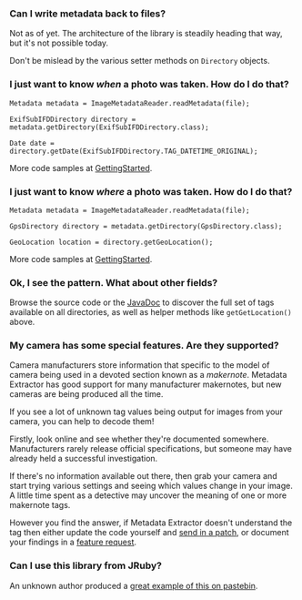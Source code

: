 ### Can I write metadata back to files? ###

Not as of yet.  The architecture of the library is steadily heading that way, but it's not possible today.

Don't be mislead by the various setter methods on `Directory` objects.

### I just want to know _when_ a photo was taken.  How do I do that? ###

```
Metadata metadata = ImageMetadataReader.readMetadata(file);

ExifSubIFDDirectory directory = metadata.getDirectory(ExifSubIFDDirectory.class);

Date date = directory.getDate(ExifSubIFDDirectory.TAG_DATETIME_ORIGINAL);
```

More code samples at [GettingStarted](GettingStarted.md).

### I just want to know _where_ a photo was taken.  How do I do that? ###

```
Metadata metadata = ImageMetadataReader.readMetadata(file);

GpsDirectory directory = metadata.getDirectory(GpsDirectory.class);

GeoLocation location = directory.getGeoLocation();
```

More code samples at [GettingStarted](GettingStarted.md).

### Ok, I see the pattern. What about other fields? ###

Browse the source code or the [JavaDoc](http://javadoc.metadata-extractor.googlecode.com/git/) to discover the full set of tags available on all directories, as well as helper methods like `getGetLocation()` above.

### My camera has some special features.  Are they supported? ###

Camera manufacturers store information that specific to the model of camera being used in a devoted section known as a _makernote_.  Metadata Extractor  has good support for many manufacturer makernotes, but new cameras are being produced all the time.

If you see a lot of unknown tag values being output for images from your camera, you can help to decode them!

Firstly, look online and see whether they're documented somewhere.  Manufacturers rarely release official specifications, but someone may have already held a successful investigation.

If there's no information available out there, then grab your camera and start trying various settings and seeing which values change in your image.  A little time spent as a detective may uncover the meaning of one or more makernote tags.

However you find the answer, if Metadata Extractor doesn't understand the tag then either update the code yourself and [send in a patch](http://code.google.com/p/metadata-extractor/issues/entry), or document your findings in a [feature request](http://code.google.com/p/metadata-extractor/issues/entry).

### Can I use this library from JRuby? ###

An unknown author produced a [great example of this on pastebin](http://pastebin.com/HAFgPFja).